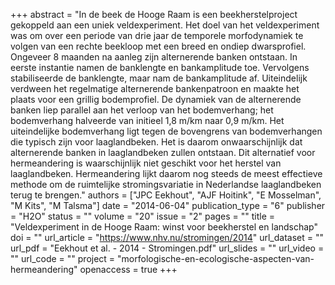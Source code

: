 +++
abstract = "In de beek de Hooge Raam is een beekherstelproject gekoppeld aan een uniek veldexperiment. Het doel van het veldexperiment was om over een periode van drie jaar de temporele morfodynamiek te volgen van een rechte beekloop met een breed en ondiep dwarsprofiel. Ongeveer 8 maanden na aanleg zijn alternerende banken ontstaan. In eerste instantie namen de banklengte en bankamplitude toe. Vervolgens stabiliseerde de banklengte, maar nam de bankamplitude af. Uiteindelijk verdween het regelmatige alternerende bankenpatroon en maakte het plaats voor een grillig bodemprofiel. De dynamiek van de alternerende banken liep parallel aan het verloop van het bodemverhang; het bodemverhang halveerde van initieel 1,8 m/km naar 0,9 m/km. Het uiteindelijke bodemverhang ligt tegen de bovengrens van bodemverhangen die typisch zijn voor laaglandbeken. Het is daarom onwaarschijnlijk dat alternerende banken in laaglandbeken zullen ontstaan. Dit alternatief voor hermeandering is waarschijnlijk niet geschikt voor het herstel van laaglandbeken. Hermeandering lijkt daarom nog steeds de meest effectieve methode om de ruimtelijke stromingsvariatie in Nederlandse laaglandbeken terug te brengen."
authors = ["JPC Eekhout", "AJF Hoitink", "E Mosselman", "M Kits", "M Talsma"]
date = "2014-06-04"
publication_type = "6"
publisher = "H2O"
status = ""
volume = "20"
issue = "2"
pages = ""
title = "Veldexperiment in de Hooge Raam: winst voor beekherstel en landschap"
doi = ""
url_article = "https://www.nhv.nu/stromingen/2014"
url_dataset = ""
url_pdf = "Eekhout et al. - 2014 - Stromingen.pdf"
url_slides = ""
url_video = ""
url_code = ""
project = "morfologische-en-ecologische-aspecten-van-hermeandering"
openaccess = true
+++